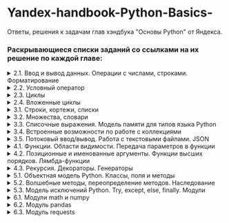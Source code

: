 # Yandex-handbook-Python-Basics-
Ответы, решения к задачам глав хэндбука "Основы Python" от Яндекса.

### Раскрывающиеся списки заданий со ссылками на их решение по каждой главе:
<details>
  <summary>2.1.
Ввод и вывод данных. Операции с числами, строками. Форматирование</summary>
  
[Решения 2.1](https://github.com/anastaka/Python/main/Yandex-handbook-Python-Basics/2.1.md)
  ```
A. Привет, Яндекс!
B. Привет, всем!
C. Излишняя автоматизация
D. Сдача
E. Магазин
F. Чек
G. Делу — время, потехе — час
H. Наказание
I. Деловая колбаса
J. Детский сад — штаны на лямках
K. Автоматизация игры
L. Интересное сложение
M. Дед Мороз и конфеты
N. Шарики и ручки
O. В ожидании доставки
P. Доставка
Q. Ошибка кассового аппарата
R. Сдача 10
S. Украшение чека
T. Мухи отдельно, котлеты отдельно
  ```
</details>
<details>
  <summary>2.2.
Условный оператор</summary>
  
[Решения 2.2](https://github.com/)
  
  ```
A. Просто здравствуй, просто как дела
B. Кто быстрее?
C. Кто быстрее на этот раз?
D. Список победителей
E. Яблоки
F. Сила прокрастинации
G. А роза упала на лапу Азора
H. Зайка — 1
I. Первому игроку приготовиться
J. Лучшая защита — шифрование
K. Красота спасёт мир
L. Музыкальный инструмент
M. Властелин Чисел: Братство общей цифры
N. Властелин Чисел: Две Башни
O. Властелин Чисел: Возвращение Цезаря
P. Легенды велогонок возвращаются: кто быстрее?
Q. Корень зла
R. Территория зла
S. Автоматизация безопасности
T. Зайка — 2
  ```
</details>
<details>
  <summary>2.3.
Циклы</summary>

[Решения 2.3](https://github.com/)
  ```
A. Раз, два, три! Ёлочка, гори!
B. Зайка — 3
C. Считалочка
D. Считалочка 2.0
E. Внимание! Акция!
F. НОД
G. НОК
H. Излишняя автоматизация 2.0
I. Факториал
J. Маршрут построен
K. Цифровая сумма
L. Сильная цифра
M. Первому игроку приготовиться 2.0
N. Простая задача
O. Зайка - 4
P. А роза упала на лапу Азора 2.0
Q. Чётная чистота
R. Простая задача 2.0
S. Игра в «Угадайку»
T. Хайпанём немножечко!  
  ```
</details>
<details>
  <summary>2.4.
Вложенные циклы</summary>
  
[Решения 2.4](https://github.com/)  
  ```
A. Таблица умножения
B. Не таблица умножения
C. Новогоднее настроение
D. Суммарная сумма
E. Зайка — 5
F. НОД 2.0
G. На старт! Внимание! Марш!
H. Максимальная сумма
I. Большое число
J. Мы делили апельсин
K. Простая задача 3.0
L. Числовой прямоугольник
M. Числовой прямоугольник 2.0
N. Числовая змейка
O. Числовая змейка 2.0
P. Редизайн таблицы умножения
Q. А роза упала на лапу Азора 3.0
R. Новогоднее настроение 2.0
S. Числовой квадрат
T. Математическая выгода
  ```
</details>
<details>
  <summary>3.1.
Строки, кортежи, списки</summary>

[Решения 3.1](https://github.com/)
  ```
A. Азбука
B. Кручу-верчу
C. Анонс новости
D. Очистка данных
E. А роза упала на лапу Азора 4.0
F. Зайка — 6
G. А и Б сидели на трубе
H. Зайка — 7
I. Без комментариев
J. Частотный анализ на минималках
K. Найдётся всё
L. Меню питания
M. Массовое возведение в степень
N. Массовое возведение в степень 2.0
O. НОД 3.0
P. Анонс новости 2.0
Q. А роза упала на лапу Азора 5.0
R. RLE
S. Польский калькулятор
T. Польский калькулятор — 2
  ```
</details>
<details>
  <summary>3.2.
Множества, словари</summary>

[Решения 3.2](https://github.com/)
  ```
A. Символическая выжимка
B. Символическая разница
C. Зайка — 8
D. Кашееды
E. Кашееды — 2
F. Кашееды — 3
G. Азбука Морзе
H. Кашееды — 4
I. Зайка — 9
J. Транслитерация
K. Однофамильцы
L. Однофамильцы — 2
M. Дайте чего-нибудь новенького!
N. Это будет шедевр!
O. Двоичная статистика!
P. Зайка — 10
Q. Друзья друзей
R. Карта сокровищ
S. Частная собственность
T. Простая задача 4.0
  ```
</details>
<details>
  <summary>3.3.
Списочные выражения. Модель памяти для типов языка Python</summary>

[Решения 3.3](https://github.com)
  ```
A. Список квадратов
B. Таблица умножения 2.0
C. Длины всех слов
D. Множество нечетных чисел
E. Множество всех полных квадратов
F. Буквенная статистика
G. Делители
H. Аббревиатура
I. Преобразование в строку
J. RLE наоборот
  ```
</details>
<details>
  <summary>3.4.
Встроенные возможности по работе с коллекциями</summary>

[Решения 3.4](https://github.com/)
  ```
A. Автоматизация списка
B. Сборы на прогулку
C. Рациональная считалочка
D. Словарная ёлка
E. Список покупок
F. Колода карт
G. Игровая сетка
H. Меню питания 2.0
I. Таблица умножения 3.0
J. Мы делили апельсин 2.0
K. Числовой прямоугольник 3.0
L. Список покупок 2.0
M. Расстановка спортсменов
N. Спортивные гадания
O. Список покупок 3.0
P. Расклад таков...
Q. А есть ещё варианты?
R. Таблица истинности
S. Таблица истинности 2
T. Таблицы истинности 3 (Таблица истинности 3)
  ```
</details>
<details>
  <summary>3.5.
Потоковый ввод/вывод. Работа с текстовыми файлами. JSON</summary>

[Решения 3.5](https://github.com/)
  ```
A. A+B+...
B. Средний рост
C. Без комментариев 2.0
D. Найдётся всё 2.0
E. А роза упала на лапу Азора 6.0
F. Транслитерация 2.0
G. Файловая статистика
H. Файловая разница
I. Файловая чистка
J. Хвост
K. Файловая статистика 2.0
L. Разделяй и властвуй
M. Обновление данных
N. Слияние данных
O. Поставь себя на моё место
P. Найдётся всё 3.0
Q. Прятки
R. Сколько вешать в байтах?
S. Это будет наш секрет
T. Файловая сумма
  ```
</details>
<details>
  <summary>4.1.
Функции. Области видимости. Передача параметров в функции</summary>

[Решения 4.1](https://github.com/)
  ```
A. Функциональное приветствие
B. Функциональный НОД
C. Длина числа
D. Имя of the month
E. Числовая строка
F. Модернизация системы вывода
G. Шахматный «обед»
H. А роза упала на лапу Азора 7.0
I. Простая задача 5.0
J. Слияние
  ```
</details>
<details>
  <summary>4.2.
Позиционные и именованные аргументы. Функции высших порядков. Лямбда-функции</summary>

[Решения 4.2](https://github.com/)
  ```
A. Генератор списков
B. Генератор матриц
C. Функциональный нод 2.0
D. Имя of the month 2.0
E. Подготовка данных
F. Кофейня
G. В эфире рубрика «Эксперименты»
H. Длинная сортировка
I. Чётная фильтрация
J. Ключевой секрет
  ```
</details>
<details>
  <summary>4.3.
Рекурсия. Декораторы. Генераторы</summary>

[Решения 4.3](https://github.com/)
  ```
A. Рекурсивный сумматор
B. Рекурсивный сумматор цифр
C. Многочлен N-ой степени
D. Декор результата
E. Накопление результата
F. Сортировка слиянием
G. Однотипность не порок
H. Генератор Фибоначчи
I. Циклический генератор
J. "Выпрямление" списка
  ```
</details>
<details>
  <summary>5.1.
Объектная модель Python. Классы, поля и методы</summary>

[Решения 5.1](https://github.com/)
  ```
A. Классная точка
B. Классная точка 2.0
C. Не нажимай красную кнопку!
D. Работа не волк
E. Классный прямоугольник
F. Классный прямоугольник 2.0
G. Классный прямоугольник 3.0
H. Шашки
I. Очередь
J. Стек
  ```
</details>
<details>
  <summary>5.2.
Волшебные методы, переопределение методов. Наследование</summary>

[Решения 5.2](https://github.com)
  ```
A. Классная точка 3.0
B. Классная точка 4.0
C. Классная точка 5.0
D. Дроби v0.1
E. Дроби v0.2
F. Дроби v0.3
G. Дроби v0.4
H. Дроби v0.5
I. Дроби v0.6 
J. Дроби v0.7
  ```
</details>
<details>
  <summary>5.3.
Модель исключений Python. Try, except, else, finally. Модули</summary>
  
[Решения 5.3](https://github.com/)
  ```
A. Обработка ошибок
C. Ломать — не строить 2
D. Контроль параметров
E. Слияние с проверкой
F. Корень зла 2
G. Валидация имени
H. Валидация имени пользователя
I. Валидация пользователя
J. Валидация пароля
  ```
</details>
<details>
  <summary>6.1.
Модули math и numpy</summary>

[Решения 6.1](https://github.com/)
  ```
A. Математика — круто, но это не точно
B. Потоковый НОД
C. Есть варианты?
D. Среднее не арифметическое
E. Шаг навстречу
F. Матрица умножения
G. Шахматная подготовка
H. Числовая змейка 3.0
I. Вращение
J. Лесенка
  ```
</details>
<details>
  <summary>6.2.
Модуль pandas</summary>

[Решения 6.2](https://github.com)
  ```
A. Длины всех слов - 2
B. Длины всех слов по чётности
C. Чек - 2
D. Акция
E. Длинные слова
F. Отчёт успеваемости
G. Отчёт неуспеваемости
H. Обновление журнала
I. Бесконечный морской бой
J. Экстремум функции
  ```
</details>
<details>
  <summary>6.3.
Модуль requests</summary>

[Решения 6.3](https://github.com)
  ```
A. Проверка системы
B. Суммирование ответов
C. Суммирование ответов 2
D. Конкретное значение
E. Суммирование ответов 3
F. Список пользователей
G. Рассылка сообщений
H. Регистрация нового пользователя
I. Изменение данных
J. Удаление данных
  ```
</details>
